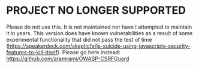 # PROJECT NO LONGER SUPPORTED

Please do not use this. It is not maintained nor have I attempted to maintain it in years. This version does have known vulnerabilities as a result of some experimental functionality that did not pass the test of time (https://speakerdeck.com/skepticfx/js-suicide-using-javascripts-security-features-to-kill-itself). Please go here instead: https://github.com/aramrami/OWASP-CSRFGuard
